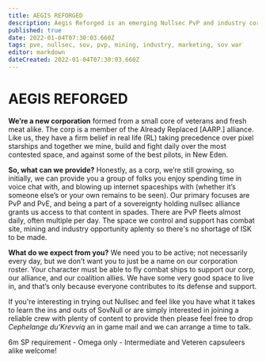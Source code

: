 ```yaml
---
title: AEGIS REFORGED
description: Aegis Reforged is an emerging Nullsec PvP and industry corporation based in immensea. We mine, build, sell, hunt and destroy to fuel the circle of life in New Eden. Have you got what it takes to thrive on the front lines?
published: true
date: 2022-01-04T07:30:03.660Z
tags: pve, nullsec, sov, pvp, mining, industry, marketing, sov war
editor: markdown
dateCreated: 2022-01-04T07:30:03.660Z
---
```


# **AEGIS REFORGED**



**We’re a new corporation** formed from a small core of veterans and fresh meat alike. The corp is a member of the Already Replaced [AARP.] alliance. Like us, they have a firm belief in real life (RL) taking precedence over pixel starships and together we mine, build and fight daily over the most contested space, and against some of the best pilots, in New Eden.

**So, what can we provide?** Honestly, as a corp, we’re still growing, so initially, we can provide you a group of folks you enjoy spending time in voice chat with, and blowing up internet spaceships with (whether it’s someone else’s or your own remains to be seen). Our primary focuses are PvP and PvE, and being a part of a sovereignty holding nullsec alliance grants us access to that content in spades. There are PvP fleets almost daily, often multiple per day. The space we control and support has combat site, mining and industry opportunity aplenty so there's no shortage of ISK to be made. 

**What do we expect from you?** We need you to be active; not necessarily every day, but we don’t want you to just be a name on our corporation roster. Your character must be able to fly combat ships to support our corp, our alliance, and our coalition allies. We have some very good space to live in, and that’s only because everyone contributes to its defense and support.

If you're interesting in trying out Nullsec and feel like you have what it takes to learn the ins and outs of SovNull or are simply interested in joining a reliable crew with plenty of content to provide then please feel free to drop *Cephelange du'Krevviq* an in game mail and we can arrange a time to talk.

6m SP requirement - Omega only - Intermediate and Veteren capsuleers alike welcome!